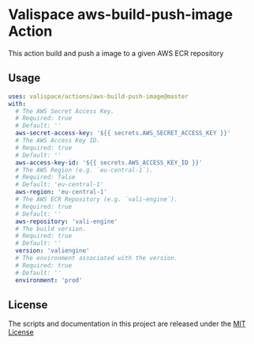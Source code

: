# Valispace aws-build-push-image Action

This action build and push a image to a given AWS ECR repository

## Usage

<!-- start usage -->
```yaml
uses: valispace/actions/aws-build-push-image@master
with:
  # The AWS Secret Access Key.
  # Required: true
  # Default: ''
  aws-secret-access-key: '${{ secrets.AWS_SECRET_ACCESS_KEY }}'
  # The AWS Access Key ID.
  # Required: true
  # Default: ''
  aws-access-key-id: '${{ secrets.AWS_ACCESS_KEY_ID }}'
  # The AWS Region (e.g. `eu-central-1`).
  # Required: false
  # Default: 'eu-central-1'
  aws-region: 'eu-central-1'
  # The AWS ECR Repository (e.g. `vali-engine`).
  # Required: true
  # Default: ''
  aws-repository: 'vali-engine'
  # The build version.
  # Required: true
  # Default: ''
  version: 'valiengine'
  # The environment associated with the version.
  # Required: true
  # Default: ''
  environment: 'prod'
```
<!-- end usage -->

## License

The scripts and documentation in this project are released under the [MIT License](LICENSE)
